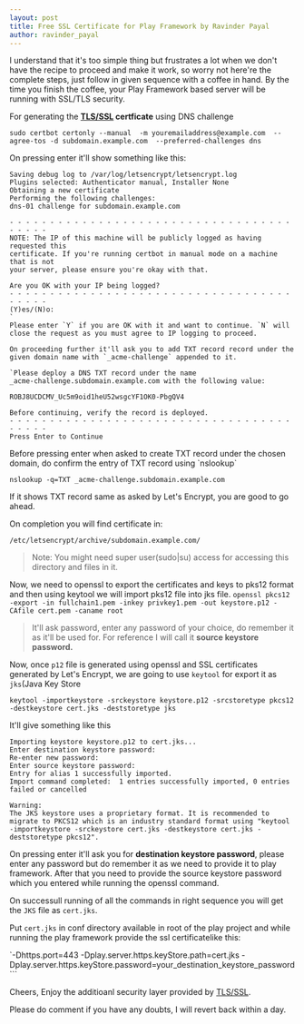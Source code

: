 ```yaml
---
layout: post
title: Free SSL Certificate for Play Framework by Ravinder Payal
author: ravinder_payal
---
```

I understand that it's too simple thing but frustrates a lot when we don't have the recipe to proceed and make it work, so worry not here're the complete steps, just follow in given sequence with a coffee in hand. By the time you finish the coffee, your Play Framework based server will be running with SSL/TLS security.

For generating the <b><a href="https://en.wikipedia.org/wiki/Transport_Layer_Security">TLS/SSL</a> certficate</b> using DNS challenge

`sudo certbot certonly --manual  -m youremailaddress@example.com  --agree-tos -d subdomain.example.com  --preferred-challenges dns`

<p>On pressing enter it'll show something like this:</p>

```
Saving debug log to /var/log/letsencrypt/letsencrypt.log
Plugins selected: Authenticator manual, Installer None
Obtaining a new certificate
Performing the following challenges:
dns-01 challenge for subdomain.example.com

- - - - - - - - - - - - - - - - - - - - - - - - - - - - - - - - - - - - - - - -
NOTE: The IP of this machine will be publicly logged as having requested this
certificate. If you're running certbot in manual mode on a machine that is not
your server, please ensure you're okay with that.

Are you OK with your IP being logged?
- - - - - - - - - - - - - - - - - - - - - - - - - - - - - - - - - - - - - - - -
(Y)es/(N)o:
`
Please enter `Y` if you are OK with it and want to continue. `N` will close the request as you must agree to IP logging to proceed.

On proceeding further it'll ask you to add TXT record record under the given domain name with `_acme-challenge` appended to it.

`Please deploy a DNS TXT record under the name
_acme-challenge.subdomain.example.com with the following value:

ROBJ8UCDCMV_Uc5m9oid1heU52wsgcYF1OK0-PbgQV4

Before continuing, verify the record is deployed.
- - - - - - - - - - - - - - - - - - - - - - - - - - - - - - - - - - - - - - - -
Press Enter to Continue
```

<p>Before pressing enter when asked to create TXT record under the chosen domain, do confirm the entry of TXT record using `nslookup`</p>

`nslookup -q=TXT _acme-challenge.subdomain.example.com`

<p>If it shows TXT record same as asked by Let's Encrypt, you are good to go ahead.</p>

On completion you will find certificate in:

`/etc/letsencrypt/archive/subdomain.example.com/`

>Note: You might need super user(sudo|su) access for accessing this directory and files in it.

Now, we need to openssl to export the certificates and keys to pks12 format and then using keytool we will import pks12 file into jks file.
`openssl pkcs12 -export -in fullchain1.pem -inkey privkey1.pem -out keystore.p12 -CAfile cert.pem -caname root`
>It'll ask password, enter any password of your choice, do remember it as it'll be used for. For reference I will call it <b>source keystore password.</b>

Now, once `p12` file is generated using openssl and SSL certificates generated by Let's Encrypt, we are going to use `keytool` for export it as `jks`(Java Key Store

`keytool -importkeystore -srckeystore keystore.p12 -srcstoretype pkcs12 -destkeystore cert.jks -deststoretype jks`

<p>It'll give something like this</p>

```
Importing keystore keystore.p12 to cert.jks...
Enter destination keystore password:  
Re-enter new password: 
Enter source keystore password:  
Entry for alias 1 successfully imported.
Import command completed:  1 entries successfully imported, 0 entries failed or cancelled

Warning:
The JKS keystore uses a proprietary format. It is recommended to migrate to PKCS12 which is an industry standard format using "keytool -importkeystore -srckeystore cert.jks -destkeystore cert.jks -deststoretype pkcs12".
```

<p>On pressing enter it'll ask you for <b>destination keystore password</b>, please enter any password but do remember it as we need to provide it to play framework.
After that you need to provide the source keystore password which you entered while running the openssl command.

On successull running of all the commands in right sequence you will get the `JKS` file as `cert.jks`.

Put `cert.jks` in conf directory available in root of the play project and while running the play framework provide the ssl certificatelike this:
</p>

`-Dhttps.port=443 -Dplay.server.https.keyStore.path=cert.jks -Dplay.server.https.keyStore.password=your_destination_keystore_password```


Cheers, Enjoy the additioanl security layer provided by <a href="https://en.wikipedia.org/wiki/Transport_Layer_Security">TLS/SSL</a>.

Please do comment if you have any doubts, I will revert back within a day.
